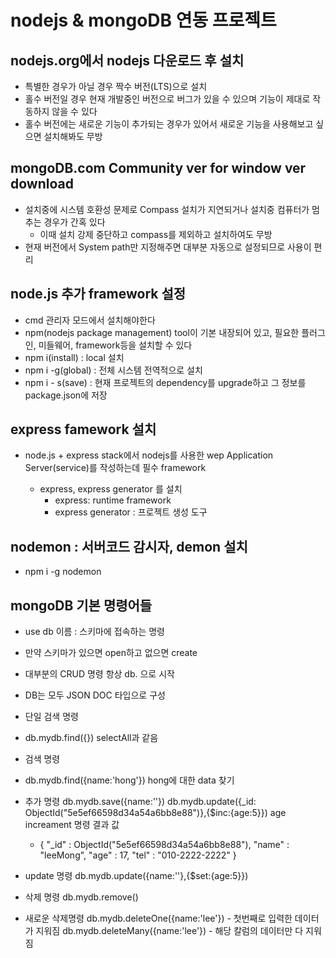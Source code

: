 # nodejs & mongoDB 연동 프로젝트

## nodejs.org에서 nodejs 다운로드 후 설치

- 특별한 경우가 아닐 경우 짝수 버전(LTS)으로 설치
- 홀수 버전일 경우 현재 개발중인 버전으로 버그가 있을 수 있으며
  기능이 제대로 작동하지 않을 수 있다
- 홀수 버전에는 새로운 기능이 추가되는 경우가 있어서 새로운 기능을
  사용해보고 싶으면 설치해봐도 무방

## mongoDB.com Community ver for window ver download

- 설치중에 시스템 호환성 문제로 Compass 설치가 지연되거나 설치중
  컴퓨터가 멈추는 경우가 간혹 있다
  - 이때 설치 강제 중단하고 compass를 제외하고 설치하여도 무방
- 현재 버전에서 System path만 지정해주면 대부분 자동으로 설정되므로
  사용이 편리

## node.js 추가 framework 설정

- cmd 관리자 모드에서 설치해야한다
- npm(nodejs package management) tool이 기본 내장되어 있고, 필요한 플러그인,
  미들웨어, framework등을 설치할 수 있다
- npm i(install) : local 설치
- npm i -g(global) : 전체 시스템 전역적으로 설치
- npm i - s(save) : 현재 프로젝트의 dependency를 upgrade하고 그 정보를
  package.json에 저장

## express famework 설치

- node.js + express stack에서 nodejs를 사용한 wep Application Server(service)를
  작성하는데 필수 framework

  - express, express generator 를 설치
    - express: runtime framework
    - express generator : 프로젝트 생성 도구

## nodemon : 서버코드 감시자, demon 설치

- npm i -g nodemon

## mongoDB 기본 명령어들

- use db 이름 : 스키마에 접속하는 명령

* 만약 스키마가 있으면 open하고 없으면 create

- 대부분의 CRUD 명령 항상 db. 으로 시작
- DB는 모두 JSON DOC 타입으로 구성

- 단일 검색 명령

* db.mydb.find({}) selectAll과 같음

- 검색 명령

* db.mydb.find({name:'hong'}) hong에 대한 data 찾기

- 추가 명령
  db.mydb.save({name:''})
  db.mydb.update({\_id: ObjectId("5e5ef66598d34a54a6bb8e88")},{\$inc:{age:5}})
  age increament 명령
  결과 값

  - { "\_id" : ObjectId("5e5ef66598d34a54a6bb8e88"), "name" : "leeMong", "age" : 17, "tel" : "010-2222-2222" }

- update 명령
  db.mydb.update({name:''},{\$set:{age:5}})
- 삭제 명령
  db.mydb.remove()

- 새로운 삭제명령
  db.mydb.deleteOne({name:'lee'}) - 첫번째로 입력한 데이터가 지워짐
  db.mydb.deleteMany({name:'lee'}) - 해당 칼럼의 데이터만 다 지워짐
